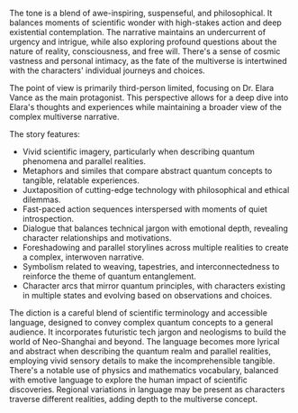 
<tone>The tone is a blend of awe-inspiring, suspenseful, and philosophical. It balances moments of scientific wonder with high-stakes action and deep existential contemplation. The narrative maintains an undercurrent of urgency and intrigue, while also exploring profound questions about the nature of reality, consciousness, and free will. There's a sense of cosmic vastness and personal intimacy, as the fate of the multiverse is intertwined with the characters' individual journeys and choices.</tone>

<pov>The point of view is primarily third-person limited, focusing on Dr. Elara Vance as the main protagonist. This perspective allows for a deep dive into Elara's thoughts and experiences while maintaining a broader view of the complex multiverse narrative.</pov>

<litdev>The story features:
- Vivid scientific imagery, particularly when describing quantum phenomena and parallel realities.
- Metaphors and similes that compare abstract quantum concepts to tangible, relatable experiences.
- Juxtaposition of cutting-edge technology with philosophical and ethical dilemmas.
- Fast-paced action sequences interspersed with moments of quiet introspection.
- Dialogue that balances technical jargon with emotional depth, revealing character relationships and motivations.
- Foreshadowing and parallel storylines across multiple realities to create a complex, interwoven narrative.
- Symbolism related to weaving, tapestries, and interconnectedness to reinforce the theme of quantum entanglement.
- Character arcs that mirror quantum principles, with characters existing in multiple states and evolving based on observations and choices.</litdev>

<lexchoice>The diction is a careful blend of scientific terminology and accessible language, designed to convey complex quantum concepts to a general audience. It incorporates futuristic tech jargon and neologisms to build the world of Neo-Shanghai and beyond. The language becomes more lyrical and abstract when describing the quantum realm and parallel realities, employing vivid sensory details to make the incomprehensible tangible. There's a notable use of physics and mathematics vocabulary, balanced with emotive language to explore the human impact of scientific discoveries. Regional variations in language may be present as characters traverse different realities, adding depth to the multiverse concept.</lexchoice>
